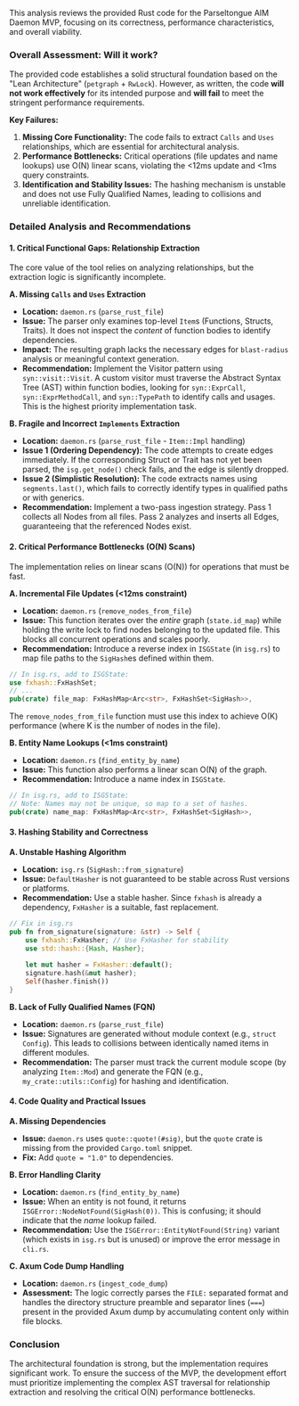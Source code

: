 This analysis reviews the provided Rust code for the Parseltongue AIM Daemon MVP, focusing on its correctness, performance characteristics, and overall viability.

### Overall Assessment: Will it work?

The provided code establishes a solid structural foundation based on the "Lean Architecture" (`petgraph` + `RwLock`). However, as written, the code **will not work effectively** for its intended purpose and **will fail** to meet the stringent performance requirements.

**Key Failures:**

1.  **Missing Core Functionality:** The code fails to extract `Calls` and `Uses` relationships, which are essential for architectural analysis.
2.  **Performance Bottlenecks:** Critical operations (file updates and name lookups) use O(N) linear scans, violating the \<12ms update and \<1ms query constraints.
3.  **Identification and Stability Issues:** The hashing mechanism is unstable and does not use Fully Qualified Names, leading to collisions and unreliable identification.

### Detailed Analysis and Recommendations

#### 1\. Critical Functional Gaps: Relationship Extraction

The core value of the tool relies on analyzing relationships, but the extraction logic is significantly incomplete.

**A. Missing `Calls` and `Uses` Extraction**

  * **Location:** `daemon.rs` (`parse_rust_file`)
  * **Issue:** The parser only examines top-level `Item`s (Functions, Structs, Traits). It does not inspect the *content* of function bodies to identify dependencies.
  * **Impact:** The resulting graph lacks the necessary edges for `blast-radius` analysis or meaningful context generation.
  * **Recommendation:** Implement the Visitor pattern using `syn::visit::Visit`. A custom visitor must traverse the Abstract Syntax Tree (AST) within function bodies, looking for `syn::ExprCall`, `syn::ExprMethodCall`, and `syn::TypePath` to identify calls and usages. This is the highest priority implementation task.

**B. Fragile and Incorrect `Implements` Extraction**

  * **Location:** `daemon.rs` (`parse_rust_file` - `Item::Impl` handling)
  * **Issue 1 (Ordering Dependency):** The code attempts to create edges immediately. If the corresponding Struct or Trait has not yet been parsed, the `isg.get_node()` check fails, and the edge is silently dropped.
  * **Issue 2 (Simplistic Resolution):** The code extracts names using `segments.last()`, which fails to correctly identify types in qualified paths or with generics.
  * **Recommendation:** Implement a two-pass ingestion strategy. Pass 1 collects all Nodes from all files. Pass 2 analyzes and inserts all Edges, guaranteeing that the referenced Nodes exist.

#### 2\. Critical Performance Bottlenecks (O(N) Scans)

The implementation relies on linear scans (O(N)) for operations that must be fast.

**A. Incremental File Updates (\<12ms constraint)**

  * **Location:** `daemon.rs` (`remove_nodes_from_file`)
  * **Issue:** This function iterates over the *entire* graph (`state.id_map`) while holding the write lock to find nodes belonging to the updated file. This blocks all concurrent operations and scales poorly.
  * **Recommendation:** Introduce a reverse index in `ISGState` (in `isg.rs`) to map file paths to the `SigHash`es defined within them.

<!-- end list -->

```rust
// In isg.rs, add to ISGState:
use fxhash::FxHashSet;
// ...
pub(crate) file_map: FxHashMap<Arc<str>, FxHashSet<SigHash>>,
```

The `remove_nodes_from_file` function must use this index to achieve O(K) performance (where K is the number of nodes in the file).

**B. Entity Name Lookups (\<1ms constraint)**

  * **Location:** `daemon.rs` (`find_entity_by_name`)
  * **Issue:** This function also performs a linear scan O(N) of the graph.
  * **Recommendation:** Introduce a name index in `ISGState`.

<!-- end list -->

```rust
// In isg.rs, add to ISGState:
// Note: Names may not be unique, so map to a set of hashes.
pub(crate) name_map: FxHashMap<Arc<str>, FxHashSet<SigHash>>,
```

#### 3\. Hashing Stability and Correctness

**A. Unstable Hashing Algorithm**

  * **Location:** `isg.rs` (`SigHash::from_signature`)
  * **Issue:** `DefaultHasher` is not guaranteed to be stable across Rust versions or platforms.
  * **Recommendation:** Use a stable hasher. Since `fxhash` is already a dependency, `FxHasher` is a suitable, fast replacement.

<!-- end list -->

```rust
// Fix in isg.rs
pub fn from_signature(signature: &str) -> Self {
    use fxhash::FxHasher; // Use FxHasher for stability
    use std::hash::{Hash, Hasher};
    
    let mut hasher = FxHasher::default();
    signature.hash(&mut hasher);
    Self(hasher.finish())
}
```

**B. Lack of Fully Qualified Names (FQN)**

  * **Location:** `daemon.rs` (`parse_rust_file`)
  * **Issue:** Signatures are generated without module context (e.g., `struct Config`). This leads to collisions between identically named items in different modules.
  * **Recommendation:** The parser must track the current module scope (by analyzing `Item::Mod`) and generate the FQN (e.g., `my_crate::utils::Config`) for hashing and identification.

#### 4\. Code Quality and Practical Issues

**A. Missing Dependencies**

  * **Issue:** `daemon.rs` uses `quote::quote!(#sig)`, but the `quote` crate is missing from the provided `Cargo.toml` snippet.
  * **Fix:** Add `quote = "1.0"` to dependencies.

**B. Error Handling Clarity**

  * **Location:** `daemon.rs` (`find_entity_by_name`)
  * **Issue:** When an entity is not found, it returns `ISGError::NodeNotFound(SigHash(0))`. This is confusing; it should indicate that the *name* lookup failed.
  * **Recommendation:** Use the `ISGError::EntityNotFound(String)` variant (which exists in `isg.rs` but is unused) or improve the error message in `cli.rs`.

**C. Axum Code Dump Handling**

  * **Location:** `daemon.rs` (`ingest_code_dump`)
  * **Assessment:** The logic correctly parses the `FILE:` separated format and handles the directory structure preamble and separator lines (`===`) present in the provided Axum dump by accumulating content only within file blocks.

### Conclusion

The architectural foundation is strong, but the implementation requires significant work. To ensure the success of the MVP, the development effort must prioritize implementing the complex AST traversal for relationship extraction and resolving the critical O(N) performance bottlenecks.

